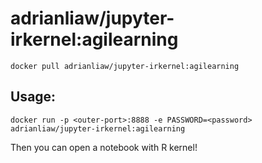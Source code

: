 # adrianliaw/jupyter-irkernel:agilearning
`docker pull adrianliaw/jupyter-irkernel:agilearning`

## Usage:
`docker run -p <outer-port>:8888 -e PASSWORD=<password> adrianliaw/jupyter-irkernel:agilearning`

Then you can open a notebook with R kernel!
